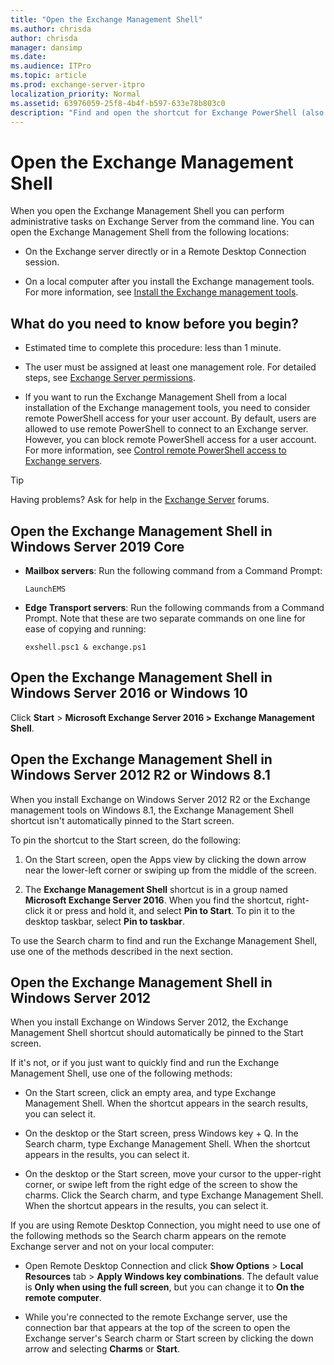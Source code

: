 ```yaml
---
title: "Open the Exchange Management Shell"
ms.author: chrisda
author: chrisda
manager: dansimp
ms.date:
ms.audience: ITPro
ms.topic: article
ms.prod: exchange-server-itpro
localization_priority: Normal
ms.assetid: 63976059-25f8-4b4f-b597-633e78b803c0
description: "Find and open the shortcut for Exchange PowerShell (also known as the Exchange Management Shell) on Exchange servers or computers that have the Exchange management tools installed."
---
```


# Open the Exchange Management Shell

When you open the Exchange Management Shell you can perform administrative tasks on Exchange Server from the command line. You can open the Exchange Management Shell from the following locations:

- On the Exchange server directly or in a Remote Desktop Connection session.

- On a local computer after you install the Exchange management tools. For more information, see [Install the Exchange management tools](https://docs.microsoft.com/Exchange/plan-and-deploy/post-installation-tasks/install-management-tools).

## What do you need to know before you begin?

- Estimated time to complete this procedure: less than 1 minute.

- The user must be assigned at least one management role. For detailed steps, see [Exchange Server permissions](https://docs.microsoft.com/Exchange/permissions/permissions).

- If you want to run the Exchange Management Shell from a local installation of the Exchange management tools, you need to consider remote PowerShell access for your user account. By default, users are allowed to use remote PowerShell to connect to an Exchange server. However, you can block remote PowerShell access for a user account. For more information, see [Control remote PowerShell access to Exchange servers](control-remote-powershell-access-to-exchange-servers.md).

> [!TIP]
> Having problems? Ask for help in the [Exchange Server](https://go.microsoft.com/fwlink/p/?linkId=60612) forums.

## Open the Exchange Management Shell in Windows Server 2019 Core

- **Mailbox servers**: Run the following command from a Command Prompt:

  ```dos
  LaunchEMS
  ```

- **Edge Transport servers**: Run the following commands from a Command Prompt. Note that these are two separate commands on one line for ease of copying and running:

  ```dos
  exshell.psc1 & exchange.ps1
  ```
  
## Open the Exchange Management Shell in Windows Server 2016 or Windows 10

Click **Start** > **Microsoft Exchange Server 2016 \>** **Exchange Management Shell**.

## Open the Exchange Management Shell in Windows Server 2012 R2 or Windows 8.1

When you install Exchange on Windows Server 2012 R2 or the Exchange management tools on Windows 8.1, the Exchange Management Shell shortcut isn't automatically pinned to the Start screen.

To pin the shortcut to the Start screen, do the following:

1. On the Start screen, open the Apps view by clicking the down arrow near the lower-left corner or swiping up from the middle of the screen.

2. The **Exchange Management Shell** shortcut is in a group named **Microsoft Exchange Server 2016**. When you find the shortcut, right-click it or press and hold it, and select **Pin to Start**. To pin it to the desktop taskbar, select **Pin to taskbar**.

To use the Search charm to find and run the Exchange Management Shell, use one of the methods described in the next section.

## Open the Exchange Management Shell in Windows Server 2012

When you install Exchange on Windows Server 2012, the Exchange Management Shell shortcut should automatically be pinned to the Start screen.

If it's not, or if you just want to quickly find and run the Exchange Management Shell, use one of the following methods:

- On the Start screen, click an empty area, and type Exchange Management Shell. When the shortcut appears in the search results, you can select it.

- On the desktop or the Start screen, press Windows key + Q. In the Search charm, type Exchange Management Shell. When the shortcut appears in the results, you can select it.

- On the desktop or the Start screen, move your cursor to the upper-right corner, or swipe left from the right edge of the screen to show the charms. Click the Search charm, and type Exchange Management Shell. When the shortcut appears in the results, you can select it.

If you are using Remote Desktop Connection, you might need to use one of the following methods so the Search charm appears on the remote Exchange server and not on your local computer:

- Open Remote Desktop Connection and click **Show Options** > **Local Resources** tab > **Apply Windows key combinations**. The default value is **Only when using the full screen**, but you can change it to **On the remote computer**.

- While you're connected to the remote Exchange server, use the connection bar that appears at the top of the screen to open the Exchange server's Search charm or Start screen by clicking the down arrow and selecting **Charms** or **Start**.
